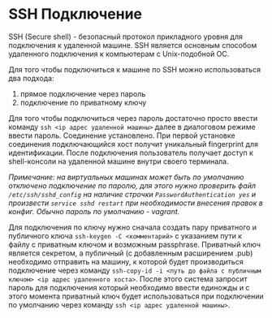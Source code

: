 # SSH Подключение


SSH (Secure shell) - безопасный протокол прикладного уровня для подключения к удаленной машине. SSH является основным способом удаленного подключения к компьютерам c Unix-подобной ОС.


Для того чтобы подключиться к машине по SSH можно использоваться два подхода:


1. прямое подключение через пароль
2. подключение по приватному ключу


Для того чтобы подключиться через пароль достаточно просто ввести команду `ssh <ip адрес удаленной машины>` далее в диалоговом режиме ввести пароль. Соединение установлено. При первой установке соединения подключающийся хост получит уникальный fingerprint для идентификации. После подключения пользователь получает доступ к shell-консоли на удаленной машине внутри своего терминала.


*Примечание: на виртуальных машинах может быть по умолчанию отключено подключение по паролю, для этого нужно проверить файл `/etc/ssh/sshd_config` на наличие строчки `PasswordAuthentication yes` и произвести `service sshd restart` при необходимости внесения правок в конфиг. Обычно пароль по умолчанию - vagrant.*


Для подключения по ключу нужно сначала создать пару приватного и публичного ключа `ssh-keygen -C <комментарий>` с указанием пути к файлу с приватным ключом и возможным passphrase. Приватный ключ является секретом, а публичный (с добавленным расширением .pub) необходимо отправить на машину, к которой будет производиться подключение через команду `ssh-copy-id -i <путь до файла с публичным ключом> <ip адрес удаленного хоста>`. После этого система запросит пароль для подключения который необходимо ввести единожды и с этого момента приватный ключ будет использоваться при подключении по умолчанию через команду `ssh <ip адрес удаленной машины>`.



